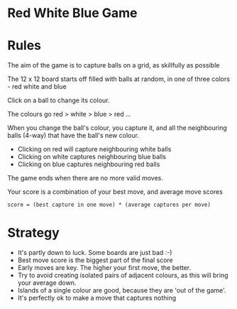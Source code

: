 # Red White Blue Game

# Rules

The aim of the game is to capture balls on a grid, as skillfully as possible

The 12 x 12 board starts off filled with balls at random, in one of three colors - red white and blue

Click on a ball to change its colour.

The colours go red > white > blue > red ...

When you change the ball's colour, you capture it, and all the neighbouring balls (4-way) that have the ball's new colour.

- Clicking on red will capture neighbouring white balls
- Clicking on white captures neighbouring blue balls
- Clicking on blue captures neighbouring red balls

The game ends when there are no more valid moves.

Your score is a combination of your best move, and average move scores

```
score = (best capture in one move) * (average captures per move)
```

# Strategy

- It's partly down to luck. Some boards are just bad :-)
- Best move score is the biggest part of the final score
- Early moves are key. The higher your first move, the better.
- Try to avoid creating isolated pairs of adjacent colours, as this will bring your average down.
- Islands of a single colour are good, because they are 'out of the game'.
- It's perfectly ok to make a move that captures nothing
